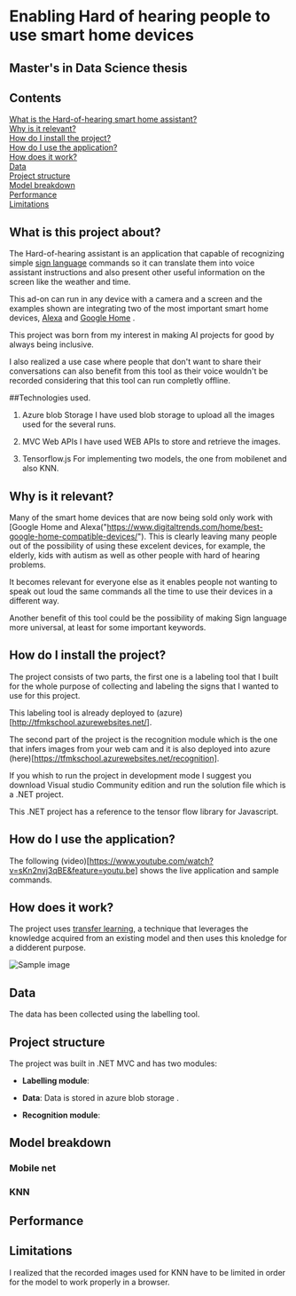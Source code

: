 # Enabling Hard of hearing people to use smart home devices 
## Master's in Data Science thesis  

## Contents
[What is the Hard-of-hearing smart home assistant?](#what-is-this-project-about?) <br>
[Why is it relevant?](#why-is-it-relevant?) <br>
[How do I install the project?](#how-do-i-install-the-project) <br>
[How do I use the application?](#how-do-i-use-the-application) <br>
[How does it work?](#how-does-it-work?) <br>
[Data](#data) <br>
[Project structure](#project-structure) <br>
[Model breakdown](#model-breakdown) <br>
[Performance](#performance) <br>
[Limitations](#limitations)
 


## What is this project about?
The Hard-of-hearing assistant is an application that capable of recognizing simple 
[sign language](https://www.handspeak.com/word/search/index.php?id=1487) commands so it can translate them into voice assistant instructions and also present other useful information on the screen like the weather and time.

This ad-on can run in any device with a camera and a screen and the examples shown are integrating two of the most important smart home devices, [Alexa](https://developer.amazon.com/en-US/alexa) and [Google Home](https://store.google.com/product/google_home) .

This project was born from my interest in making AI projects for good by always being inclusive. 

I also realized a use case where people that don't want to share their conversations can also benefit from this tool as their voice wouldn't be recorded considering that this tool can run completly offline.
 
##Technologies used.

1. Azure blob Storage
I have used blob storage to upload all the images used for the several runs.

2. MVC Web APIs
I have used WEB APIs to store and retrieve the images. 

3. Tensorflow.js
For implementing two models, the one from mobilenet and also KNN.


## Why is it relevant?

Many of the smart home devices that are now being sold only work with [Google Home and Alexa("https://www.digitaltrends.com/home/best-google-home-compatible-devices/"). This is clearly leaving many people out of the possibility of using these excelent devices, for example, the elderly, kids with autism as well as other people with hard of hearing problems.

It becomes relevant for everyone else as it enables people not wanting to speak out loud the same commands all the time to use their devices in a different way.

Another benefit of this tool could be the possibility of making Sign language more universal, at least for some important keywords.


## How do I install the project?

The project consists of two parts, the first one is a labeling tool that I built for the whole purpose of collecting and labeling the signs that I wanted to use for this project.

This labeling tool is already deployed to (azure)[http://tfmkschool.azurewebsites.net/].

The second part of the project is the recognition module which is the one that infers images from your web cam and it is also deployed into azure (here)[https://tfmkschool.azurewebsites.net/recognition].

If you whish to run the project in development mode I suggest you download Visual studio Community edition and run the solution file which is a .NET project.

This .NET project has a reference to the tensor flow library for Javascript.


## How do I use the application?
The following (video)[https://www.youtube.com/watch?v=sKn2nvj3qBE&feature=youtu.be] shows the live application and sample commands. 


## How does it work?

The project uses [transfer learning](https://en.wikipedia.org/wiki/Transfer_learning), a technique that leverages the knowledge acquired from an existing model and then uses this knoledge for a didderent purpose.  

![Sample image](https://tfmkschool.blob.core.windows.net/tfm/3_1637137022949233882_3f90f26a-a103-4a2d-acbd-b4afe48bd898.png)


 
## Data
The data has been collected using the labelling tool.

## Project structure
The project was built in .NET MVC and has two modules:

 - **Labelling module**: 
 
 - **Data**: Data is stored in azure blob storage .
 - **Recognition module**: 
 
## Model breakdown
### Mobile net

### KNN
## Performance

## Limitations

I realized that the recorded images used for KNN have to be limited in order for the model to work properly in a browser.

